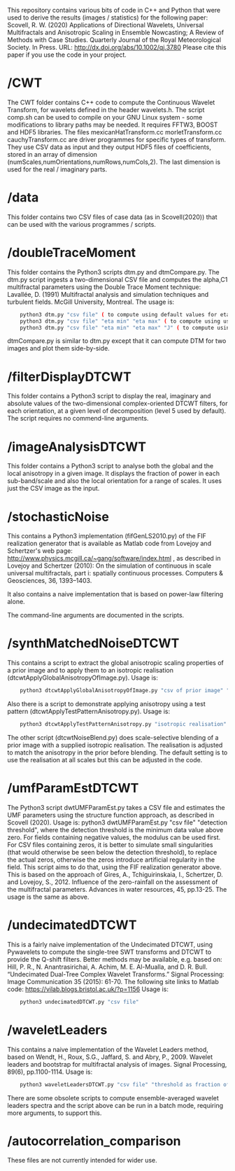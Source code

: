 This repository contains various bits of code in C++ and Python that were used to derive the results (images / statistics) for the following paper:
Scovell, R. W. (2020) Applications of Directional Wavelets, Universal Multifractals and Anisotropic Scaling in Ensemble Nowcasting; A Review of Methods with Case Studies. Quarterly Journal of the Royal Meteorological Society. In Press. URL: http://dx.doi.org/abs/10.1002/qj.3780
Please cite this paper if you use the code in your project.


/CWT
===
The CWT folder contains C++ code to compute the Continuous Wavelet Transform, for wavelets defined in the header wavelets.h.
The script comp.sh can be used to compile on your GNU Linux system - some modifications to library paths may be needed. It requires FFTW3, BOOST and HDF5 libraries.
The files mexicanHatTransform.cc morletTransform.cc cauchyTransform.cc are driver programmes for specific types of transform. They use CSV data as input and they output HDF5 files of coefficients, stored in an array of dimension (numScales,numOrientations,numRows,numCols,2). The last dimension is used for the real / imaginary parts.

/data
====
This folder contains two CSV files of case data (as in Scovell(2020)) that can be used with the various programmes / scripts.

/doubleTraceMoment
=================
This folder contains the Python3 scripts dtm.py and dtmCompare.py. The dtm.py script ingests a two-dimensional CSV file and computes the alpha,C1 multifractal parameters using the Double Trace Moment technique: Lavallée, D. (1991) Multifractal analysis and simulation techniques and turbulent fields. McGill University, Montreal.
The usage is:
```bash
    python3 dtm.py "csv file" ( to compute using default values for eta range [-2,1] ).
    python3 dtm.py "csv file" "eta min" "eta max" ( to compute using user specified eta range)
    python3 dtm.py "csv file" "eta min" "eta max" "J" ( to compute using user specified eta range and apply fractional integration order H to image prior to DTM. This hasn't been properly tested.)
```
dtmCompare.py is similar to dtm.py except that it can compute DTM for two images and plot them side-by-side.

/filterDisplayDTCWT
==================
This folder contains a Python3 script to display the real, imaginary and absolute values of the two-dimensional complex-oriented DTCWT filters, for each orientation, at a given level of decomposition (level 5 used by default). The script requires no commend-line arguments.

/imageAnalysisDTCWT
==================
This folder contains a Python3 script to analyse both the global and the local anisotropy in a given image. It displays the fraction of power in each sub-band/scale and also the local orientation for a range of scales. It uses just the CSV image as the input.

/stochasticNoise
===============
This contains a Python3 implementation (fifGenLS2010.py) of the FIF realization generator that is available as Matlab code from Lovejoy and Schertzer's web page: http://www.physics.mcgill.ca/~gang/software/index.html 
, as described in Lovejoy and Schertzer (2010): On the simulation of continuous in scale universal multifractals, part i: spatially continuous processes. Computers & Geosciences, 36, 1393–1403.

It also contains a naive implementation that is based on power-law filtering alone.

The command-line arguments are documented in the scripts.

/synthMatchedNoiseDTCWT
======================
This contains a script to extract the global anisotropic scaling properties of a prior image and to apply them to an isotropic realisation (dtcwtApplyGlobalAnisotropyOfImage.py). Usage is:
```bash
    python3 dtcwtApplyGlobalAnisotropyOfImage.py "csv of prior image" "synthetic noise"
```
Also there is a script to demonstrate applying anisotropy using a test pattern (dtcwtApplyTestPatternAnisotropy.py). Usage is:
```bash
    python3 dtcwtApplyTestPatternAnisotropy.py "isotropic realisation"
```
The other script (dtcwtNoiseBlend.py) does scale-selective blending of a prior image with a supplied isotropic realisation. The realisation is adjusted to match the anisotropy in the prior before blending. The default setting is to use the realisation at all scales but this can be adjusted in the code.

/umfParamEstDTCWT
================
The Python3 script dwtUMFParamEst.py takes a CSV file and estimates the UMF parameters using the structure function approach, as described in Scovell (2020). Usage is:
python3 dwtUMFParamEst.py "csv file" "detection threshold", where the detection threshold is the minimum data value above zero. For fields containing negative values, the modulus can be used first.
For CSV files containing zeros, it is better to simulate small singularities (that would otherwise be seen below the detection threshold), to replace the actual zeros, otherwise the zeros introduce artificial regularity in the field. This script aims to do that, using the FIF realization generator above. This is based on the approach of Gires, A., Tchiguirinskaia, I., Schertzer, D. and Lovejoy, S., 2012. Influence of the zero-rainfall on the assessment of the multifractal parameters. Advances in water resources, 45, pp.13-25. The usage is the same as above.

/undecimatedDTCWT
================
This is a fairly naive implementation of the Undecimated DTCWT, using Pywavelets to compute the single-tree SWT transforms and DTCWT to provide the Q-shift filters. Better methods may be available, e.g. based on: Hill, P. R., N. Anantrasirichai, A. Achim, M. E. Al-Mualla, and D. R. Bull. “Undecimated Dual-Tree Complex Wavelet Transforms.” Signal Processing: Image Communication 35 (2015): 61-70. The following site links to Matlab code: https://vilab.blogs.bristol.ac.uk/?p=1156
Usage is:
```bash
    python3 undecimatedDTCWT.py "csv file"
```

/waveletLeaders
==============
This contains a naive implementation of the Wavelet Leaders method, based on Wendt, H., Roux, S.G., Jaffard, S. and Abry, P., 2009. Wavelet leaders and bootstrap for multifractal analysis of images. Signal Processing, 89(6), pp.1100-1114.
 Usage is:
```bash
    python3 waveletLeadersDTCWT.py "csv file" "threshold as fraction of coefficient range"
```
There are some obsolete scripts to compute ensemble-averaged wavelet leaders spectra and the script above can be run in a batch mode, requiring more arguments, to support this.

/autocorrelation_comparison
==========================
These files are not currently intended for wider use.


